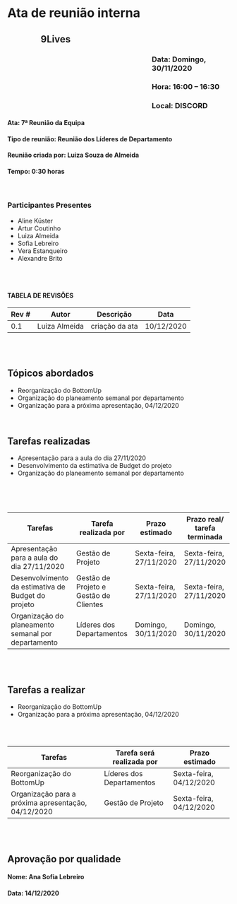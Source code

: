 ﻿# Ata de reunião interna

## <p style='padding-left:15%'> <b> 9Lives </b> <insert date_dime></p>

### <p style='padding-left:65%'> <b>Data:</b> Domingo, 30/11/2020 <insert date_dime></p>
### <p style='padding-left:65%'> <b>Hora:</b> 16:00 – 16:30  <insert date_dime></p>
### <p style='padding-left:65%'> <b>Local:</b> DISCORD <insert date_dime></p>

#### <b> Ata:</b> 7ª Reunião da Equipa
#### <b> Tipo de reunião:</b> Reunião dos Líderes de Departamento
#### <b> Reunião criada por:</b> Luiza Souza de Almeida
#### <b> Tempo:</b> 0:30 horas

</br>

### <b>Participantes Presentes</b>
* Aline Küster
* Artur Coutinho
* Luiza Almeida
* Sofia Lebreiro
* Vera Estanqueiro
* Alexandre Brito

<br/>
<br/>

#### TABELA DE REVISÕES
Rev # | Autor|  Descrição | Data
--- | --- | --- | ---
0.1 | Luiza Almeida | criação da ata | 10/12/2020

<br/>
<br/>

## <b> Tópicos abordados </b>
* Reorganização do BottomUp
* Organização do planeamento semanal por departamento
* Organização para a próxima apresentação, 04/12/2020
<br/>

## Tarefas realizadas
* Apresentação para a aula do dia 27/11/2020
* Desenvolvimento da estimativa de Budget do projeto
* Organização do planeamento semanal por departamento
<br/>
<br/>
<br/>

Tarefas | Tarefa realizada por |  Prazo estimado | Prazo real/ tarefa terminada
--- | --- | --- | ---
Apresentação para a aula do dia 27/11/2020 | Gestão de Projeto | Sexta-feira, 27/11/2020 | Sexta-feira, 27/11/2020
Desenvolvimento da estimativa de Budget do projeto | Gestão de Projeto e Gestão de Clientes | Sexta-feira, 27/11/2020 | Sexta-feira, 27/11/2020
Organização do planeamento semanal por departamento | Líderes dos Departamentos | Domingo, 30/11/2020 | Domingo, 30/11/2020
<br/> 
<br/>

## Tarefas a realizar
* Reorganização do BottomUp
* Organização para a próxima apresentação, 04/12/2020
<br/>

<br/>

Tarefas | Tarefa será realizada por |  Prazo estimado
--- | --- | --- | 
Reorganização do BottomUp | Líderes dos Departamentos | Sexta-feira, 04/12/2020 | 
Organização para a próxima apresentação, 04/12/2020 | Gestão de Projeto | Sexta-feira, 04/12/2020 | 


</br>
</br>

## Aprovação por qualidade
#### <b> Nome: Ana Sofia Lebreiro </b> 
#### <b> Data: 14/12/2020</b> 


